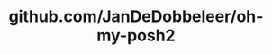 ---
layout: post
title: github.com/JanDeDobbeleer/oh-my-posh2
categories: link
tags: [انگلیسی, گیت‌هاب, برنامه‌نویسی]
---